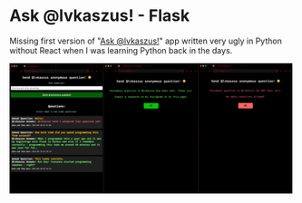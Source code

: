 # Ask @lvkaszus! - Flask

Missing first version of "<a href="">Ask @lvkaszus!</a>" app written very ugly in Python without React when I was learning Python back in the days.

<div style="display: flex;">
  <img src="screenshots/asklvkaszus-flask-homepage.png" alt="Ask @lvkaszus! - v1.0 - Main Page" style="width: 33%;">
  <img src="screenshots/asklvkaszus-flask-question_sent.png" alt="Ask @lvkaszus! - v1.0 - Message Sent" style="width: 33%;">
  <img src="screenshots/asklvkaszus-flask-submit_failed.png" alt="Ask @lvkaszus! - v1.0 - Sending Failed" style="width: 33%;">
</div>
